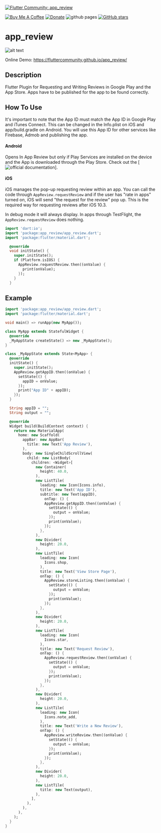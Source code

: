 [![Flutter Community: app_review](https://fluttercommunity.dev/_github/header/app_review)](https://github.com/fluttercommunity/community)

[![Buy Me A Coffee](https://img.shields.io/badge/Donate-Buy%20Me%20A%20Coffee-yellow.svg)](https://www.buymeacoffee.com/rodydavis)
[![Donate](https://img.shields.io/badge/Donate-PayPal-green.svg)](https://www.paypal.com/cgi-bin/webscr?cmd=_s-xclick&hosted_button_id=WSH3GVC49GNNJ)
![github pages](https://github.com/fluttercommunity/app_review/workflows/github%20pages/badge.svg)
[![GitHub stars](https://img.shields.io/github/stars/fluttercommunity/app_review?color=blue)](https://github.com/fluttercommunity/app_review)

# app_review

![alt text](https://github.com/fluttercommunity/app_review/blob/master/screenshots/IMG_0024.PNG)

Online Demo: https://fluttercommunity.github.io/app_review/

## Description
Flutter Plugin for Requesting and Writing Reviews in Google Play and the App Store. Apps have to be published for the app to be found correctly.

## How To Use
It's important to note that the App ID must match the App ID in Google Play and iTunes Connect. This can be changed in the Info.plist on iOS and app/build.gradle on Android. You will use this App ID for other services like Firebase, Admob and publishing the app. 

#### Android
Opens In App Review but only if Play Services are installed on the device and the App is downloaded through the Play Store. Check out the [![official documentation](https://developer.android.com/guide/playcore/in-app-review)].

#### iOS
iOS manages the pop-up requesting review within an app. You can call the code through `AppReview.requestReview` and if the user has "rate in apps" turned on, iOS will send "the request for the review" pop up. This is the required way for requesting reviews after iOS 10.3.

In debug mode it will always display. In apps through TestFlight, the `AppReview.requestReview` does nothing.

``` dart
import 'dart:io';
import 'package:app_review/app_review.dart';
import 'package:flutter/material.dart';

  @override
  void initState() {
    super.initState();
    if (Platform.isIOS) {
      AppReview.requestReview.then((onValue) {
        print(onValue);
      });
    }
  }
```

## Example

``` dart
import 'package:app_review/app_review.dart';
import 'package:flutter/material.dart';

void main() => runApp(new MyApp());

class MyApp extends StatefulWidget {
  @override
  _MyAppState createState() => new _MyAppState();
}

class _MyAppState extends State<MyApp> {
  @override
  initState() {
    super.initState();
    AppReview.getAppID.then((onValue) {
      setState(() {
        appID = onValue;
      });
      print("App ID" + appID);
    });
  }

  String appID = "";
  String output = "";

  @override
  Widget build(BuildContext context) {
    return new MaterialApp(
      home: new Scaffold(
        appBar: new AppBar(
          title: new Text('App Review'),
        ),
        body: new SingleChildScrollView(
          child: new ListBody(
            children: <Widget>[
              new Container(
                height: 40.0,
              ),
              new ListTile(
                leading: new Icon(Icons.info),
                title: new Text('App ID'),
                subtitle: new Text(appID),
                  onTap: () {
                  AppReview.getAppID.then((onValue) {
                    setState(() {
                      output = onValue;
                    });
                    print(onValue);
                  });
                },
              ),
              new Divider(
                height: 20.0,
              ),
              new ListTile(
                leading: new Icon(
                  Icons.shop,
                ),
                title: new Text('View Store Page'),
                onTap: () {
                  AppReview.storeListing.then((onValue) {
                    setState(() {
                      output = onValue;
                    });
                    print(onValue);
                  });
                },
              ),
              new Divider(
                height: 20.0,
              ),
              new ListTile(
                leading: new Icon(
                  Icons.star,
                ),
                title: new Text('Request Review'),
                onTap: () {
                  AppReview.requestReview.then((onValue) {
                    setState(() {
                      output = onValue;
                    });
                    print(onValue);
                  });
                },
              ),
              new Divider(
                height: 20.0,
              ),
              new ListTile(
                leading: new Icon(
                  Icons.note_add,
                ),
                title: new Text('Write a New Review'),
                onTap: () {
                  AppReview.writeReview.then((onValue) {
                    setState(() {
                      output = onValue;
                    });
                    print(onValue);
                  });
                },
              ),
              new Divider(
                height: 20.0,
              ),
              new ListTile(
                title: new Text(output),
              ),
            ],
          ),
        ),
      ),
    );
  }
}

```

